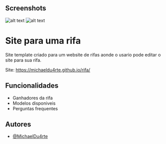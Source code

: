 

## Screenshots

![alt text](https://i.imgur.com/pYV3NOW.png)
![alt text](https://i.imgur.com/flgcbVe.png)

# Site para uma rifa

Site template criado para um website de rifas aonde o usario pode editar o site para sua rifa. 

Site: https://michaeldu4rte.github.io/rifa/


## Funcionalidades

- Ganhadores da rifa
- Modelos disponiveis
- Perguntas frequentes


## Autores

- [@MichaelDu4rte](https://github.com/MichaelDu4rte)







